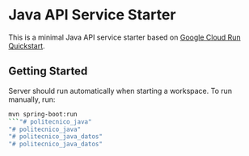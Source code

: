# Java API Service Starter

This is a minimal Java API service starter based on [Google Cloud Run Quickstart](https://cloud.google.com/run/docs/quickstarts/build-and-deploy/deploy-java-service).

## Getting Started

Server should run automatically when starting a workspace. To run manually, run:
```sh
mvn spring-boot:run
```"# politecnico_java" 
"# politecnico_java" 
"# politecnico_java_datos" 
"# politecnico_java_datos" 
